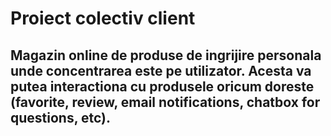 # Proiect colectiv client

## Magazin online de produse de ingrijire personala unde concentrarea este pe utilizator. Acesta va putea interactiona cu produsele oricum doreste (favorite, review, email notifications, chatbox for questions, etc).

